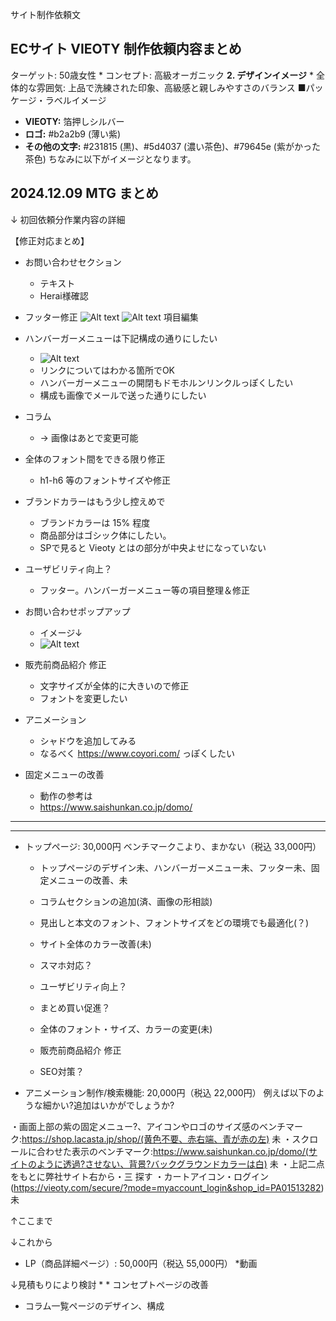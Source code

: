 サイト制作依頼文
## ECサイト VIEOTY 制作依頼内容まとめ
ターゲット: 50歳女性 * コンセプト: 高級オーガニック **2. デザインイメージ** * 全体的な雰囲気: 上品で洗練された印象、高級感と親しみやすさのバランス
■パッケージ・ラベルイメージ
 
* **VIEOTY:** 箔押しシルバー
* **ロゴ:** #b2a2b9 (薄い紫)
* **その他の文字:** #231815 (黒)、#5d4037 (濃い茶色)、#79645e (紫がかった茶色)
ちなみに以下がイメージとなります。 


## 2024.12.09 MTG まとめ

↓ 初回依頼分作業内容の詳細

【修正対応まとめ】

- お問い合わせセクション
    - テキスト
    - Herai様確認

- フッター修正
    ![Alt text](image.png)
    ![Alt text](image-1.png)
    項目編集


- ハンバーガーメニューは下記構成の通りにしたい
    - ![Alt text](image-2.png)
    - リンクについてはわかる箇所でOK
    - ハンバーガーメニューの開閉もドモホルンリンクルっぽくしたい
    - 構成も画像でメールで送った通りにしたい


- コラム
    - → 画像はあとで変更可能

- 全体のフォント間をできる限り修正
    - h1-h6 等のフォントサイズや修正

- ブランドカラーはもう少し控えめで
    - ブランドカラーは 15% 程度
    - 商品部分はゴシック体にしたい。
    - SPで見ると Vieoty とはの部分が中央よせになっていない


- ユーザビリティ向上？
    - フッター。ハンバーガーメニュー等の項目整理＆修正


- お問い合わせポップアップ
    - イメージ↓
    - ![Alt text](image-3.png)


- 販売前商品紹介 修正
    - 文字サイズが全体的に大きいので修正
    - フォントを変更したい

- アニメーション
    - シャドウを追加してみる
    - なるべく https://www.coyori.com/ っぽくしたい


- 固定メニューの改善
    - 動作の参考は
    - https://www.saishunkan.co.jp/domo/

 

-------------------------------------------------------------------------
-------------------------------------------------------------------------


* トップページ: 30,000円 ベンチマークこより、まかない（税込 33,000円）
    * トップページのデザイン未、ハンバーガーメニュー未、フッター未、固定メニューの改善、未
    * コラムセクションの追加(済、画像の形相談)

    * 見出しと本文のフォント、フォントサイズをどの環境でも最適化(？)
    * サイト全体のカラー改善(未)
    * スマホ対応？
    
    * ユーザビリティ向上？
  
    * まとめ買い促進？
    * 全体のフォント・サイズ、カラーの変更(未)
    * 販売前商品紹介 修正
    * SEO対策？


* アニメーション制作/検索機能: 20,000円（税込 22,000円）
    例えば以下のような細かい?追加はいかがでしょうか?

・画面上部の紫の固定メニュー?、アイコンやロゴのサイズ感のベンチマーク:https://shop.lacasta.jp/shop/(黄色不要、赤右端、青が赤の左) 未
・スクロールに合わせた表示のベンチマーク:https://www.saishunkan.co.jp/domo/(サイトのように透過?させない、背景?バックグラウンドカラーは白) 未
・上記二点をもとに弊社サイト右から・三 探す ・カートアイコン・ログイン(https://vieoty.com/secure/?mode=myaccount_login&shop_id=PA01513282)
未



↑ここまで

↓これから
* LP（商品詳細ページ）: 50,000円（税込 55,000円）
*動画

↓見積もりにより検討
    *  * コンセプトページの改善
   * コラム一覧ページのデザイン、構成